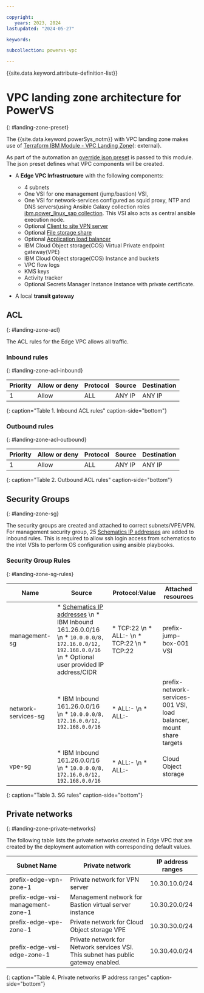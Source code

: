 ```yaml
---

copyright:
   years: 2023, 2024
lastupdated: "2024-05-27"

keywords:

subcollection: powervs-vpc

---
```


{{site.data.keyword.attribute-definition-list}}

# VPC landing zone architecture for PowerVS

{: #landing-zone-preset}

The {{site.data.keyword.powerSys_notm}} with VPC landing zone makes use of [Terraform IBM Module - VPC Landing Zone](https://github.com/terraform-ibm-modules/terraform-ibm-landing-zone){: external}.

As part of the automation an [override json preset](https://github.com/terraform-ibm-modules/terraform-ibm-powervs-infrastructure/blob/main/modules/powervs-vpc-landing-zone/presets/slz-preset.json.tftpl) is passed to this module. The json preset defines what VPC components will be created.

- A **Edge VPC Infrastructure** with the following components:
  - 4 subnets
  - One VSI for one management (jump/bastion) VSI,
  - One VSI for network-services configured as squid proxy, NTP and DNS servers(using Ansible Galaxy collection roles [ibm.power_linux_sap collection](https://galaxy.ansible.com/ui/repo/published/ibm/power_linux_sap/). This VSI also acts as central ansible execution node.
  - Optional [Client to site VPN server](https://cloud.ibm.com/docs/vpc?topic=vpc-vpn-client-to-site-overview)
  - Optional [File storage share](https://cloud.ibm.com/docs/vpc?topic=vpc-file-storage-create&interface=ui)
  - Optional [Application load balancer](https://cloud.ibm.com/docs/vpc?topic=vpc-load-balancers&interface=ui)
  - IBM Cloud Object storage(COS) Virtual Private endpoint gateway(VPE)
  - IBM Cloud Object storage(COS) Instance and buckets
  - VPC flow logs
  - KMS keys
  - Activity tracker
  - Optional Secrets Manager Instance Instance with private certificate.

- A local **transit gateway**

## ACL

{: #landing-zone-acl}

The ACL rules for the Edge VPC allows all traffic.

### Inbound rules

{: #landing-zone-acl-inbound}

| Priority | Allow or deny | Protocol | Source | Destination |
|----------|------------|----------|--------|-------------|
| 1 | Allow | ALL | ANY IP | ANY IP  |

{: caption="Table 1. Inbound ACL rules" caption-side="bottom"}

### Outbound rules

{: #landing-zone-acl-outbound}

| Priority | Allow or deny | Protocol | Source | Destination |
|----------|------------|----------|--------|-------------|
| 1 | Allow | ALL | ANY IP | ANY IP  |

{: caption="Table 2. Outbound ACL rules" caption-side="bottom"}

## Security Groups

{: #landing-zone-sg}

The security groups are created and attached to correct subnets/VPE/VPN. For management security group, 25 [Schematics IP addresses](/docs/schematics?topic=schematics-allowed-ipaddresses&interface=ui#ipaddresses) are added to inbound rules. This is required to allow ssh login access from schematics to the intel VSIs to perform OS configuration using ansible playbooks.

### Security Group Rules

{: #landing-zone-sg-rules}

| Name | Source |  Protocol:Value | Attached resources|
|----------|------------|----------|--------|
| management-sg | * [Schematics IP addresses](/docs/schematics?topic=schematics-allowed-ipaddresses&interface=ui#ipaddresses) \n * IBM Inbound 161.26.0.0/16 \n * `10.0.0.0/8, 172.16.0.0/12, 192.168.0.0/16` \n * Optional user provided IP address/CIDR   | * TCP:22 \n * ALL:- \n * TCP:22 \n * TCP:22   | prefix-jump-box-001 VSI  |
| network-services-sg | * IBM Inbound 161.26.0.0/16 \n * `10.0.0.0/8, 172.16.0.0/12, 192.168.0.0/16`  | * ALL:- \n * ALL:-   | prefix-network-services-001 VSI, load balancer, mount share targets  |
| vpe-sg | * IBM Inbound 161.26.0.0/16 \n * `10.0.0.0/8, 172.16.0.0/12, 192.168.0.0/16`   | * ALL:- \n * ALL:-   | Cloud Object storage  |
{: caption="Table 3. SG rules" caption-side="bottom"}

## Private networks

{: #landing-zone-private-networks}

The following table lists the private networks created in Edge VPC that are created by the deployment automation with corresponding default values.

| Subnet Name | Private network | IP address ranges |
| ---| --- | --- |
| prefix-edge-vpn-zone-1 | Private network for VPN server | 10.30.10.0/24 |
| prefix-edge-vsi-management-zone-1| Management network for Bastion virtual server instance | 10.30.20.0/24 |
| prefix-edge-vpe-zone-1| Private network for Cloud Object storage VPE | 10.30.30.0/24 |
| prefix-edge-vsi-edge-zone-1| Private network for Network services VSI. This subnet has public gateway enabled. | 10.30.40.0/24 |

{: caption="Table 4. Private networks IP address ranges" caption-side="bottom"}
